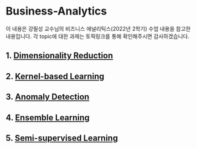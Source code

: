 # Business-Analytics
이 내용은 강필성 교수님의 비즈니스 애널리틱스(2022년 2학기) 수업 내용을 참고한 내용입니다. 
각 topic에 대한 과제는 토픽링크를 통해 확인해주시면 감사하겠습니다. 


## 1. [Dimensionality Reduction](https://github.com/YooD11/Business-Analytics/tree/main/1.%20Dimensionality%20Reduction)
## 2. [Kernel-based Learning]()
## 3. [Anomaly Detection]()
## 4. [Ensemble Learning]()
## 5. [Semi-supervised Learning]()
